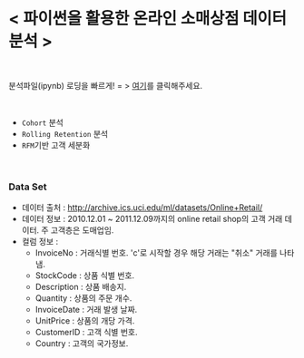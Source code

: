 # < 파이썬을 활용한 온라인 소매상점 데이터 분석 >

<br>

분석파일(ipynb) 로딩을 빠르게! = >  [여기](https://nbviewer.jupyter.org/github/bill7845/Portfolio/blob/master/CRM/%EC%98%A8%EB%9D%BC%EC%9D%B8%20%EC%86%8C%EB%A7%A4%EC%83%81%EC%A0%90%20%EB%8D%B0%EC%9D%B4%ED%84%B0%20%EB%B6%84%EC%84%9D.ipynb)를 클릭해주세요.

<br>

* `Cohort` 분석
* `Rolling Retention` 분석
* `RFM`기반 고객 세분화

<br>

### Data Set

- 데이터 출처 : http://archive.ics.uci.edu/ml/datasets/Online+Retail/
- 데이터 정보 : 2010.12.01 ~ 2011.12.09까지의 online retail shop의 고객 거래 데이터. 주 고객층은 도매업임.
- 컬럼 정보 :
    * InvoiceNo : 거래식별 번호. 'c'로 시작할 경우 해당 거래는 "취소" 거래를 나타냄.
    * StockCode : 상품 식별 번호.
    * Description : 상품 배송지.
    * Quantity : 상품의 주문 개수.
    * InvoiceDate : 거래 발생 날짜.
    * UnitPrice : 상품의 개당 가격.
    * CustomerID : 고객 식별 번호.
    * Country : 고객의 국가정보.
